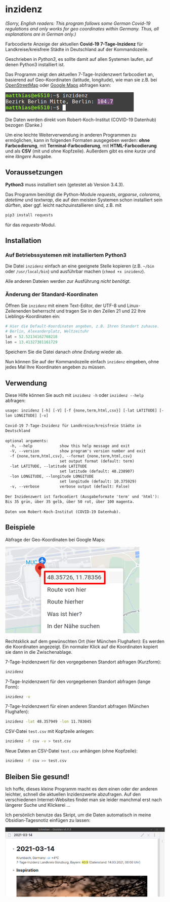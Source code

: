 # inzidenz

*(Sorry, English readers: This program follows some German Covid-19 regulations and only works for geo coordinates within Germany. Thus, all explanations are in German only.)*

Farbcodierte Anzeige der aktuellen **Covid-19 7-Tage-Inzidenz** für Landkreise/kreisfreie Städte in Deutschland auf der Kommandozeile.

Geschrieben in *Python3*, es sollte damit auf allen Systemen laufen, auf denen Python3 installiert ist.

Das Programm zeigt den aktuellen 7-Tage-Inzidenzwert farbcodiert an, basierend auf Geo-Koordinaten (latitude, longitude), wie man sie z.B. bei [OpenStreetMap](https://www.openstreetmap.org/search?query=52.52134162768218%2C13.41327381161729#map=19/52.52134/13.41327) oder [Google Maps](https://www.google.com/maps/place/52%C2%B031'16.8%22N+13%C2%B024'47.8%22E/@52.5213416,13.4110851,17z/data=!3m1!4b1!4m5!3m4!1s0x0:0x0!8m2!3d52.5213416!4d13.4132738) abfragen kann:

![Terminal-Ausgabe](images/inzidenz.png)

Die Daten werden direkt vom Robert-Koch-Institut (COVID-19 Datenhub) bezogen (Danke.)

Um eine leichte Weiterverwendung in anderen Programmen zu ermöglichen, kann in folgenden Formaten ausgegeben werden: **ohne Farbcodierung**, mit **Terminal-Farbcodierung**, mit **HTML-Farbcodierung** und als **CSV** (mit und ohne Kopfzeile). Außerdem gibt es eine _kurze_ und eine _längere_ Ausgabe.

## Voraussetzungen

**Python3** muss installiert sein (getestet ab Version 3.4.3).

Das Programm benötigt die Python-Module _requests_, _argparse_, _colorama_, _datetime_ und _textwrap_, die auf den meisten Systemen schon installiert sein dürften, aber ggf. leicht nachzuinstallieren sind, z.B. mit

```bash
pip3 install requests
```

für das _requests_-Modul.

## Installation

### Auf Betriebssystemen mit installiertem Python3

Die Datei `inzidenz` einfach an eine geeignete Stelle kopieren (z.B. `~/bin` oder `/usr/local/bin`) und ausführbar machen (`chmod +x inzidenz`).

Alle anderen Dateien werden zur Ausführung _nicht benötigt_.

### Änderung der Standard-Koordinaten

Öffnen Sie `inzidenz` mit einem Text-Editor, der UTF-8 und Linux-Zeilenenden beherrscht und tragen Sie in den Zeilen 21 und 22 Ihre Lieblings-Koordinaten ein:

```python
# Hier die Default-Koordinaten angeben, z.B. Ihren Standort zuhause.
# Berlin, Alexanderplatz, Weltzeituhr
lat = 52.52134162768218
lon = 13.41327381161729
```

Speichern Sie die Datei danach _ohne Endung_ wieder ab.

Nun können Sie auf der Kommandozeile einfach `inzidenz` eingeben, ohne jedes Mal Ihre Koordinaten angeben zu müssen.

## Verwendung

Diese Hilfe können Sie auch mit `inzidenz -h` oder `inzidenz --help` abfragen:

```text
usage: inzidenz [-h] [-V] [-f {none,term,html,csv}] [-lat LATITUDE] [-lon LONGITUDE] [-v]

Covid-19 7-Tage-Inzidenz für Landkreise/kreisfreie Städte in Deutschland

optional arguments:
  -h, --help            show this help message and exit
  -V, --version         show program's version number and exit
  -f {none,term,html,csv}, --format {none,term,html,csv}
                        set output format (default: term)
  -lat LATITUDE, --latitude LATITUDE
                        set latitude (default: 48.238907)
  -lon LONGITUDE, --longitude LONGITUDE
                        set longitude (default: 10.375929)
  -v, --verbose         verbose output (default: False)

Der Inzidenzwert ist farbcodiert (Ausgabeformate 'term' und 'html'):
Bis 35 grün, über 35 gelb, über 50 rot, über 100 magenta.

Daten vom Robert-Koch-Institut (COVID-19 Datenhub).
```

## Beispiele

Abfrage der Geo-Koordinaten bei Google Maps:

![Google Maps Koordinaten-Abfrage](images/google-maps-location.png)

Rechtsklick auf dem gewünschten Ort (hier München Flughafen): Es werden die Koordinaten angezeigt. Ein normaler Klick auf die Koordinaten kopiert sie dann in die Zwischenablage.

7-Tage-Inzidenzwert für den vorgegebenen Standort abfragen (Kurzform):
```bash
inzidenz
```

7-Tage-Inzidenzwert für den vorgegebenen Standort abfragen (lange Form):
```bash
inzidenz -v
```

7-Tage-Inzidenzwert für einen anderen Standort abfragen (München Flughafen):
```bash
inzidenz -lat 48.357949 -lon 11.783045
```

CSV-Datei `test.csv` mit Kopfzeile anlegen:
```bash
inzidenz -f csv -v > test.csv
```

Neue Daten an CSV-Datei `test.csv` anhängen (ohne Kopfzeile):
```bash
inzidenz -f csv >> test.csv
```

## Bleiben Sie gesund!

Ich hoffe, dieses kleine Programm macht es dem einen oder der anderen leichter, schnell die aktuellen Inzidenzwerte abzufragen. Auf den verschiedenen Internet-Websites findet man sie leider manchmal erst nach längerer Suche und Klickerei …

Ich persönlich benutze das Skript, um die Daten automatisch in meine Obsidian-Tagesnotiz einfügen zu lassen:

![Obsidian Tagesnotiz](images/obsidian-daily-note.png)
